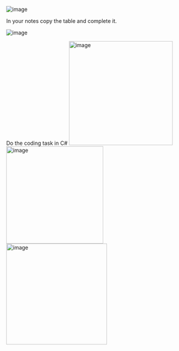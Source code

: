 ![image](https://github.com/MrAStone/StartEndCodeFixingTask/assets/60425249/d34dad5e-a403-4d6e-863f-2d3ebcd4b873)

In your notes copy the table and complete it.

![image](https://github.com/MrAStone/StartEndCodeFixingTask/assets/60425249/2c96d63f-1681-4b62-b50b-48fb68eba186)


Do the coding task in C#
<img width="276" alt="image" src="https://github.com/user-attachments/assets/5de2a506-39bc-4a24-8a06-b8276e440fa7" />
<img width="258" alt="image" src="https://github.com/user-attachments/assets/928ff7a9-485a-4e20-9be3-f948c870f61e" />
<img width="268" alt="image" src="https://github.com/user-attachments/assets/9e917b93-26a3-4fe6-82db-321957e8c028" />
